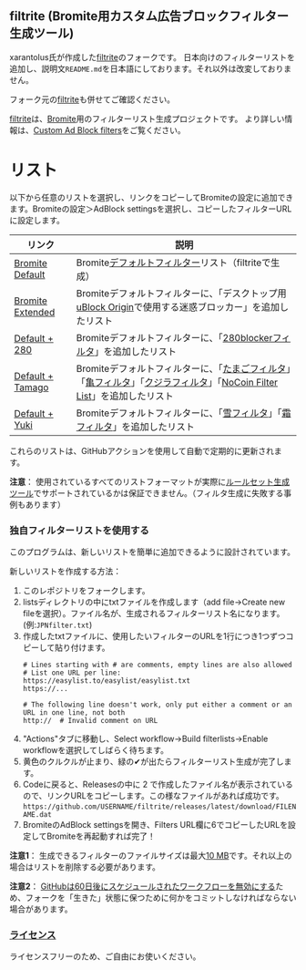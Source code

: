 ## filtrite (Bromite用カスタム広告ブロックフィルター生成ツール)
xarantolus氏が作成した[filtrite](https://github.com/xarantolus/filtrite)のフォークです。
日本向けのフィルターリストを追加し、説明文`README.md`を日本語にしております。それ以外は改変しておりません。

フォーク元の[filtrite](https://github.com/xarantolus/filtrite)も併せてご確認ください。

[filtrite](https://github.com/xarantolus/filtrite)は、[Bromite](https://www.bromite.org/)用のフィルターリスト生成プロジェクトです。
より詳しい情報は、[Custom Ad Block filters](https://www.bromite.org/custom-filters)をご覧ください。

# リスト
以下から任意のリストを選択し、リンクをコピーしてBromiteの設定に追加できます。Bromiteの設定＞AdBlock settingsを選択し、コピーしたフィルターURLに設定します。

| リンク | 説明  |
| ------ | ------|
| [Bromite Default](https://github.com/xperiable/filtrite-jpn/releases/latest/download/bromite-default.dat) | Bromite[デフォルトフィルター](https://github.com/bromite/filters)リスト（filtriteで生成） |
| [Bromite Extended](https://github.com/xperiable/filtrite-jpn/releases/latest/download/bromite-extended.dat) | Bromiteデフォルトフィルターに、「デスクトップ用[uBlock Origin](https://github.com/gorhill/uBlock)で使用する迷惑ブロッカー」を追加したリスト |
| [Default + 280](https://github.com/xperiable/filtrite-jpn/releases/latest/download/bromite-default_280.dat) | Bromiteデフォルトフィルターに、「[280blockerフィルタ](https://280blocker.net/)」を追加したリスト |
| [Default + Tamago](https://github.com/xperiable/filtrite-jpn/releases/latest/download/bromite-default_tamago.dat) | Bromiteデフォルトフィルターに、「[たまごフィルタ](https://raw.githubusercontent.com/eEIi0A5L/adblock_filter/master/tamago_filter.txt)」「[亀フィルタ](https://raw.githubusercontent.com/eEIi0A5L/adblock_filter/master/kame_filter.txt)」「[クジラフィルタ](https://raw.githubusercontent.com/eEIi0A5L/adblock_filter/master/kujira_filter.txt)」「[NoCoin Filter List](https://raw.githubusercontent.com/hoshsadiq/adblock-nocoin-list/master/nocoin.txt)」を追加したリスト |
| [Default + Yuki](https://github.com/xperiable/filtrite-jpn/releases/latest/download/bromite-default_yuki.dat) | Bromiteデフォルトフィルターに、「[雪フィルタ](https://raw.githubusercontent.com/Yuki2718/adblock/master/japanese/jp-filters.txt)」「[霜フィルタ](https://raw.githubusercontent.com/Yuki2718/adblock/master/japanese/jp-mob.txt)」を追加したリスト |

これらのリストは、GitHubアクションを使用して自動で定期的に更新されます。

**注意**： 使用されているすべてのリストフォーマットが実際に[ルールセット生成ツール](https://github.com/xarantolus/subresource_filter_tools)でサポートされているかは保証できません。（フィルタ生成に失敗する事例もあります）

### 独自フィルターリストを使用する
このプログラムは、新しいリストを簡単に追加できるように設計されています。

新しいリストを作成する方法：

1. このレポジトリをフォークします。
2. listsディレクトリの中にtxtファイルを作成します（add file→Create new fileを選択）。ファイル名が、生成されるフィルターリスト名になります。(例:`JPNfilter.txt`)
3. 作成したtxtファイルに、使用したいフィルターのURLを1行につき1つずつコピーして貼り付けます。
    ```
    # Lines starting with # are comments, empty lines are also allowed
    # List one URL per line:
    https://easylist.to/easylist/easylist.txt
    https://...

    # The following line doesn't work, only put either a comment or an URL in one line, not both
    http://  # Invalid comment on URL
    ```
4. "Actions"タブに移動し、Select workflow→Build filterlists→Enable workflowを選択してしばらく待ちます。
5. 黄色のクルクルが止まり、緑の✔が出たらフィルターリスト生成が完了します。
6. Codeに戻ると、Releasesの中に 2 で作成したファイル名が表示されているので、リンクURLをコピーします。この様なファイルがあれば成功です。`https://github.com/USERNAME/filtrite/releases/latest/download/FILENAME.dat`
7. BromiteのAdBlock settingsを開き、Filters URL欄に6でコピーしたURLを設定してBromiteを再起動すれば完了！

**注意1**： 生成できるフィルターのファイルサイズは最大[10 MB](https://github.com/bromite/bromite/blob/e5771ef891cf01dd5aeaaec5e092841929a9a541/build/patches/Bromite-AdBlockUpdaterService.patch#L1152-L)です。それ以上の場合はリストを削除する必要があります。

**注意2**： [GitHubは60日後にスケジュールされたワークフローを無効にする](https://docs.github.com/en/actions/managing-workflow-runs/disabling-and-enabling-a-workflow)ため、フォークを「生きた」状態に保つために何かをコミットしなければならない場合があります。

### [ライセンス](LICENSE)
ライセンスフリーのため、ご自由にお使いください。

